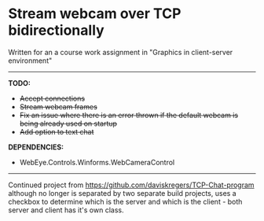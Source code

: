 # Stream webcam over TCP bidirectionally

Written for an a course work assignment in "Graphics in client-server environment"


----------


**TODO:**
- ~~Accept connections~~
- ~~Stream webcam frames~~
- ~~Fix an issue where there is an error thrown if the default webcam is being already used on startup~~
- ~~Add option to text chat~~

**DEPENDENCIES:**
- WebEye.Controls.Winforms.WebCameraControl

----------

Continued project from https://github.com/daviskregers/TCP-Chat-program although no longer is separated by two separate build projects, uses a checkbox to determine which is the server and which is the client - both server and client has it's own class.

